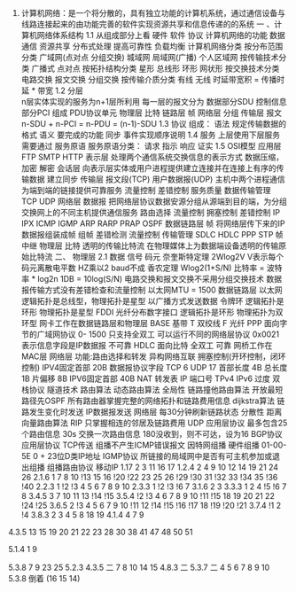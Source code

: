 1. 计算机网络：是一个将分散的，具有独立功能的计算机系统，通过通信设备与线路连接起来的由功能完善的软件实现资源共享和信息传递的的系统
 一 、计算机网络体系结构
1.1
  从组成部分上看 硬件 软件 协议
  计算机网络的功能
    数据通信 资源共享 分布式处理 提高可靠性 负载均衡
  计算机网络分类
    按分布范围分类
      广域网(点对点 分组交换) 城域网 局域网(广播) 个人区域网
    按传输技术分类
      广播式 点对点
    按拓扑结构分类
      星形 总线形 环形 网状形
    按交换技术分类
      电路交换
      报文交换
      分组交换
    按传输介质分类
      有线
      无线
    时延带宽积 = 传播时延 * 带宽
1.2 分层  
    n层实体实现的服务为n+1层所利用
    每一层的报文分为 数据部分SDU 控制信息部分PCI 组成 PDU协议单元
    物理层 比特  链路层 帧  网络层 分组  传输层 报文
    n-SDU + n-PCI = n-PDU = (n-1)-SDU
1.3 协议
     组成：
       语法  规定传输数据的格式
       语义  要完成的功能
       同步  事件实现顺序说明
  1.4 服务
    上层使用下层服务需要通过 服务原语
      服务原语分类：
        请求
        指示
        响应
        证实
  1.5 OSI模型
    应用层  FTP SMTP HTTP
    表示层  处理两个通信系统交换信息的表示方式 数据压缩，加密 解密
    会话层  向表示层实体或用户进程提供建立连接并在连接上有序的传输数据 建立同步
     传输层  报文段(TCP) 用户数据报(UDP)  主机中两个进程通信 为端到端的链接提供可靠服务
           流量控制 差错控制 服务质量 数据传输管理
           TCP UDP
    网络层  数据报 把网络层协议数据安源分组从源端到目的端，为分组交换网上的不同主机提供通信服务
              路由选择 流量控制 拥塞控制 差错控制
              IP IPX ICMP IGMP ARP RARP PRAP OSPF
    数据链路层 帧 将网络层传下来的IP数据报组装成帧 组帧 差错检测 流量控制 传输管理
                SDLC HDLC PPP STP 帧中继
    物理层  比特 透明的传输比特流 在物理媒体上为数据端设备透明的传输原始比特流
二、 物理层
 2.1 数据 信号 码元
     奈奎斯特定理 2Wlog2V V表示每个码元离散电平数 HZ乘以2 baud不成
     香农定理  Wlog2(1+S/N)
     比特率 = 波特率 * log2n
     1DB = 10log(S/N)
      电路交换和报文交换不采用分组交换技术
     数据报传输方式没有差错检查和流量控制
     以太网MTU = 1500
 数据链路层
   以太网 逻辑拓扑是总线型，物理拓扑是星型 以广播方式发送数据
   令牌环 逻辑拓扑是环形 物理拓扑是星型
   FDDI 光纤分布数字接口 逻辑拓扑是环形 物理拓扑为双环型
    网卡工作在数据链路层和物理层
   BASE 基带 T 双绞线 F 光纤
    PPP 面向字节的广域网协议 0- 1500 只支持全双工 可以运行不同的网络层协议  0x0021 表示信息字段是IP数据报 不可靠
   HDLC 面向比特 全双工 可靠
    网桥工作在MAC层
 网络层
 功能:路由选择和转发 异构网络互联 拥塞控制(开环控制，闭环控制)
 IPV4固定首部 20B
 数据报协议字段 TCP 6  UDP 17
 首部长度 4B 总长度 1B  片偏移 8B
 IPV6固定首部 40B
NAT 转发表 IP 端口号
 TPv4 IPv6 过度
        双栈协议 隧道技术
 路由算法
  动态路由算法
      全局性 链路撞他路由算法 开放最短路径先OSPF 所有路由器掌握完整的网络拓扑和链路费用信息
            dijkstra算法 链路发生变化时发送 IP数据报发送 网络层 每30分钟刷新链路状态
       分散性 距离向量路由算法 RIP 只掌握相连的邻居及链路费用 UDP 应用层协议 最多包含25个路由信息
               30s 交换一次路由信息 180没收到，则不可达，设为16
  BGP协议 应用层协议 TCP传送
   组播不产生ICMP错误报文
    因特网组播
    硬件组播 01-00-5E 0 + 23位D类IP地址
    IGMP协议 所链接的局域网中是否有可主机参加或退出组播
    组播路由协议
  移动IP
 1.17
 2 3 11 16 17
  1.2.4
 2 4 9 10 12 14 19 21 24 26
  2.1.6
 1 7 8 10 !13 15 16 !20 !22 23 25 26 !29 !30 31 !32 33 !34 35 !36 !40
  2.2.3
 1 !2 !3 4 5 6 7 8 9 10
  2.3.3
 1 !2 !3 !6 7
  3.1.6
 2 3
  3.3.3
 1 2 4 !5 !6 7 8
  3.4.5
 3 7 10 11 13 !14 !15
 3.5.4
  !2 !3 4 6 7 8 9 10 !11 !15 18 19 20 21 22 !24 !25
 3.6.5
  2 !3 4 5 6 7 9 10 !11 12 !14 !15 !16 !17 18 !19 !20 !21
 3.7.4
  !1 2 !4
 3.8.3
  2 3 4 5 8 18 19
 4.1.4
  4 7 9

4.3.5
 13 15 19 20 21 22 23 28 30 38 41 47 48 50 51

 5.1.4
  1 9

5.3.8
 7 9 23 25
5.2.3
 4.3.5 二
 7 8 10 14 15
 4.8.3 二
 5.3.7 二
  4 5 6 7 8 9 10
5.3.8 倒着
(16 15 14)

